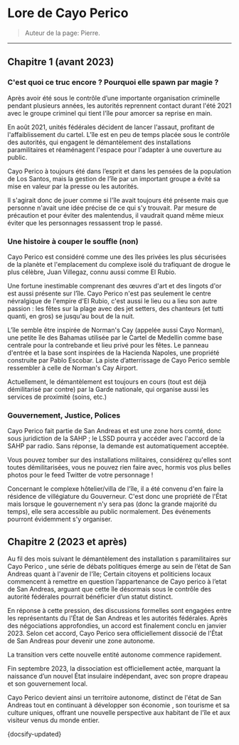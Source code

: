 # Lore de Cayo Perico

> Auteur de la page: Pierre.

---

## Chapitre 1 (avant 2023)

### C'est quoi ce truc encore ? Pourquoi elle spawn par magie ?

Après avoir été sous le contrôle d’une importante organisation criminelle pendant plusieurs années, les autorités reprennent contact durant l'été 2021 avec le groupe criminel qui tient l'île pour amorcer sa reprise en main.

En août 2021, unités fédérales décident de lancer l'assaut, profitant de l'affaiblissement du cartel. L'île est en peu de temps placée sous le contrôle des autorités, qui engagent le démantèlement des installations paramilitaires et réaménagent l'espace pour l'adapter à une ouverture au public.

Cayo Perico à toujours été dans l’esprit et dans les pensées de la population de Los Santos, mais la gestion de l’île par un important groupe a évité sa mise en valeur par la presse ou les autorités.

Il s'agirait donc de jouer comme si l'île avait toujours été présente mais que personne n'avait une idée précise de ce qui s'y trouvait. Par mesure de précaution et pour éviter des malentendus, il vaudrait quand même mieux éviter que les personnages ressassent trop le passé.

### Une histoire à couper le souffle (non)

Cayo Perico est considéré comme une des îles privées les plus sécurisées de la planète et l'emplacement du complexe isolé du trafiquant de drogue le plus célèbre, Juan Villegaz, connu aussi comme El Rubio.

Une fortune inestimable comprenant des œuvres d'art et des lingots d'or est aussi présente sur l’île. Cayo Perico n'est pas seulement le centre névralgique de l'empire d'El Rubio, c'est aussi le lieu ou a lieu son autre passion : les fêtes sur la plage avec des jet setters, des chanteurs (et tutti quanti, en gros) se jusqu'au bout de la nuit.

L’île semble être inspirée de Norman's Cay (appelée aussi Cayo Norman), une petite île des Bahamas utilisée par le Cartel de Medellin comme base centrale pour la contrebande et lieu privé pour les fêtes. Le panneau d'entrée et la base sont inspirées de la Hacienda Napoles, une propriété construite par Pablo Escobar. La piste d’atterrissage de Cayo Perico semble ressembler à celle de Norman's Cay Airport.

Actuellement, le démantèlement est toujours en cours (tout est déjà démilitarisé par contre) par la Garde nationale, qui organise aussi les services de proximité (soins, etc.)

### Gouvernement, Justice, Polices

Cayo Perico fait partie de San Andreas et est une zone hors comté, donc sous juridiction de la SAHP ; le LSSD pourra y
accéder avec l'accord de la SAHP par radio. Sans réponse, la demande est automatiquement acceptée.

Vous pouvez tomber sur des installations militaires, considérez qu'elles sont toutes démilitarisées, vous ne
pouvez rien faire avec, hormis vos plus belles photos pour le feed Twitter de votre personnage !

Concernant le complexe hôtelier/villa de l'île, il a été convenu d'en faire la résidence de villégiature du Gouverneur.
C'est donc une propriété de l'État mais lorsque le gouvernement n'y sera pas (donc la grande majorité du temps),
elle sera accessible au public normalement. Des événements pourront évidemment s'y organiser.

## Chapitre 2 (2023 et après)

Au fil des mois suivant le démantèlement des installation s paramilitaires sur Cayo Perico , une série de débats politiques émerge au sein de l’état de San Andreas quant à l'avenir de l'île; Certain citoyens et politiciens locaux commencent à remettre en question l’appartenance de Cayo perico à l’etat de San Andreas, arguant que cette île désormais sous le contrôle des autorité fédérales pourrait bénéficier d’un statut distinct.

En réponse à cette pression, des discussions formelles sont engagées entre les représentants du l'État de San Andreas et les autorités fédérales. Après des négociations approfondies, un accord est finalement conclu en janvier 2023. Selon cet accord, Cayo Perico sera officiellement dissocié de l'État de San Andreas pour devenir une zone autonome.

La transition vers cette nouvelle entité autonome commence rapidement.

Fin septembre 2023, la dissociation est officiellement actée, marquant la naissance d’un nouvel État insulaire indépendant, avec son propre drapeau et son gouvernement local.

Cayo Perico devient ainsi un territoire autonome, distinct de l'état de San Andreas tout en continuant à développer son économie , son tourisme et sa culture uniques, offrant une nouvelle perspective aux habitant de l'île et aux visiteur venus du monde entier.

{docsify-updated}